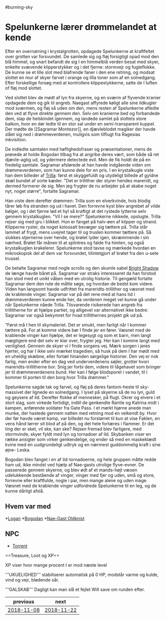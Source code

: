 #burning-sky

# Spelunkerne lærer drømmelandet at kende 

Efter en overnatning i krystalgrotten, opdagede Spelunkerne at kraftfeltet over grotten var forsvundet. De samlede sig og fløj forsigtigt opad mod den blå himmel, og snart befandt de sig I en himmelblå verden besat med skyer, enkelte svævende klipperstykker og i det fjerne: stormvejr og fugleflokke. De kunne se et lille slot med blafrende faner i den ene retning, og modsat slottet en mur af skyer farvet i orange og lilla toner som af en solnedgang. Efter forskellige forsøg med at kontrollere klippestykkerne, satte de I luften of fløj mod slottet.

Ved slottet blev de mødt af lyn fra skyerne, og en sværm af flyvende kranier opdagede dem og gik til angreb. Naegast affyrede køligt alle sine ildkugler mod sværmen, og fløj så uden om den, mens resten af Spelunkerne afledte den ved at flyve direkte gennem den. Selv om kranierne bed og forbandede dem, slap de helskindet igennem, og landede samlet på slottets store balkon, hvor en dør ledte til en stor sal under en semi-transparent kuppel. Der mødte de [[Sagramar Montezor]], en djævleblodet magiker der havde slået sig ned i drømmeverdenen, muligvis som tilflugt fra Ragesias inkvisition.

De indledte samtalen med høflighedsfraser og præsentationer, mens de prøvede at holde Bogodan tilbag fra at angribe deres vært, som både så ret djævle-agtig ud, og ydermere detectede evil. Men de fik holdt de på en fredelig samtale. Sagramar afslørede at han havde indgående viden om drømmeverdenen, som han kunne dele for en pris. I en krystalkugle viste han dem billeder af [Trilla](./Trilla.md): først et skyggefuldt og utydeligt billede af gyldne skæl bundet af sorte kæder. "Det er trillither der styrer hendes mareridt, og dermed formerer de sig. Men jeg frygter de nu arbejder på at skabe noget nyt, noget større", fortalte Sagramar.

Han viste dem derefter drømmen: Trilla som en elverkvinde, hvis blodig tårer løb fra stranden og ud i havet. Den forrevne kyst blev angrebet af vilde bølger, og i det fjerne lød et hyl så kraftigt at det rystede lytterne selv gennem krystalkuglen. "Vil I se mere?" Spelunkerne nikkede, opslugte. Trilla rejser sig med gru i blikket. Hun er fanget på halv-øen af klipper og strand. Klipperne ryster, da noget kolossalt bevæger sig tættere på. Trilla står lammet af frygt, mens uvejret tager til og truslen kommer tættere på. Så slukkes stjernerne over hende, og brølet lyder igen, skræmmende i sin nærhed. Brølet får månen til at splintres og falde fra himlen, og også krystalkuglen krakelerer. Spelunkerne stod tavse og mærkede hvordan en mikroskopisk del af dem var forsvundet, tilintetgjort af brølet fra den u-sete trussel. 

De betalte Sagramar med nogle scrolls og den skumle sabel [Bright Shadow](./Bright%20Shadow.md) de længe havde båret på. Sagramar var straks interesseret da han forstod han stod med et unikt våben med en utrolig historie. Til gengæld fortalte Sagramar dem den rute de måtte søge, og hvordan de bedst kom videre. Viden han langsomt havde udfrittet fra mareridts-trillither og væsnet med de krablende vinger. Sagramar var på det rene med at hans tid i drømmeverdenen kunne ende her, da verdenen meget vel kunne gå under når Spelunkerne nåede Trilla. Tilsvarende risikerede han angreb fra trillitherne for at hjælpe partiet, og alligevel var alternativet ikke bedre: Sagramar var også bekymret for hvad trillithernes projekt gik ud på.

"Først må I hen til skymaleriet. Det er smukt, men farligt når I kommer tættere på. For at komme videre bør I finde jer en fører. Væsnet med de krablende vinger kan hjælpe, det er legesygt og som et barn, men langt mægtigere end det selv er klar over, frygter jeg. Her kan I komme langt med venlighed. Gennem de skyer vi I finde sorgens vej. Mærk sorgen i jeres hjerter, og har I ikke selv mærket tragedien, så husk på dem I har mødt med en uheldig skæbne, eller fortæl hinanden sørgelige historier. Den vej er nok farlig, men ender efter en dag ved underverdenens søjler, grotter hvori mareridts-trillitherne bor. Snig jer forbi dem, videre til tågehavet som bringer jer til drømmeverdenens bund. Her kan I følge blodsporet i vandet, til I kommer til porten til den borg hvor Trilla drømmer."

Spelunkerne sagde tak og farvel, og fløj på deres fantom-heste til sky-massivet der lignede en solnedgang. I lyset på skyerne så de nu lyn, guld og geysere af ild. Derefter flokke af mennesker, på flugt. Okrer og elvere i et stort slag, som virkede fortidigt, indtil de genkendte Rantle og Katrina midt i kampen, anførende soldater fra Gate Pass. I et mørkt hjørne anede man munke, der hastede gennem natten med retning mod en velkendt by. Hvor der før havde været kamp, var billedet nu forstørret til kun at vise Faklen, en vens hånd tørrer sit blod af på den, og det hele fortæres i flammer. Er det ting der er sket, vil ske, kan ske? Rejsen fremad blev farligere, med stormvinde, skyer fyldt med lyn og tornadoer af ild. Skybanken viser en række ansigter som virker genkendelige, og ender så med en maskeklædt kvine med en uudgrundeligt udtryk og en nærmest guddommelig kraft i sine øjne- Leska.

Bogodan blev fanget i en af ild-tornadoerne, og hele gruppen måtte redde ham ud, ikke mindst ved hjælp af Nae-gasts utrolige flyve-evner. De passerede gennem skyerne, og blev ødt af et mands-højt væsen udelukkende bestående af vinger, vinger med fjer og uden, små og store, forrevne eller kraftfulde, nogle i par, men mange alene og uden mage. Væsnet med de krablende vinger udfordrede Spelunkerne til en leg, og de kunne dårligt afslå. 




## Hvem var med
*[Logan](./Logan.md)
*[Bogodan](./Bogodan.md)
*[Nae-Gast Oldknist](./Nae-Gast%20Oldknist.md)

## NPC

* [Torrent](./Torrent.md)


==Treasure, Loot og XP==





XP viser hvor mange procent I er mod næste level

'''UKUELIGHED''' stabiliserer automatisk på 0 HP, modstår varme og kulde, vind og vejr, blødende sår.

'''GALSKAB''' Dagligt kan man slå et fejlet Will save om runden efter.

| previous | next |
| --- | --- |
| [2018-11-08](./2018-11-08.md) | [2018-11-22](./2018-11-22.md) |
